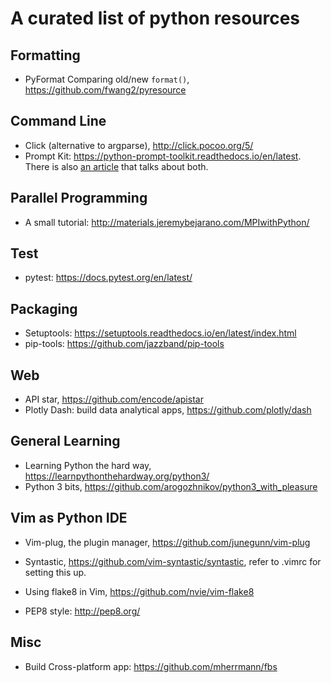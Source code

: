 # A curated list of python resources


## Formatting

- PyFormat Comparing old/new `format()`, https://github.com/fwang2/pyresource

## Command Line

- Click (alternative to argparse), http://click.pocoo.org/5/
- Prompt Kit: https://python-prompt-toolkit.readthedocs.io/en/latest. There is also [an article](https://opensource.com/article/17/5/4-practical-python-libraries) that talks about both.


## Parallel Programming

- A small tutorial: http://materials.jeremybejarano.com/MPIwithPython/


## Test

- pytest: https://docs.pytest.org/en/latest/

## Packaging


- Setuptools: https://setuptools.readthedocs.io/en/latest/index.html
- pip-tools: https://github.com/jazzband/pip-tools


## Web 

- API star, https://github.com/encode/apistar
- Plotly Dash: build data analytical apps, https://github.com/plotly/dash


## General Learning

- Learning Python the hard way, https://learnpythonthehardway.org/python3/
- Python 3 bits, https://github.com/arogozhnikov/python3_with_pleasure


## Vim as Python IDE


- Vim-plug, the plugin manager, https://github.com/junegunn/vim-plug

- Syntastic, https://github.com/vim-syntastic/syntastic, refer to .vimrc for setting this up.

- Using flake8 in Vim, https://github.com/nvie/vim-flake8

- PEP8 style: http://pep8.org/

## Misc

* Build Cross-platform app: https://github.com/mherrmann/fbs
 

